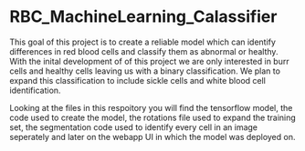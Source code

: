 # RBC_MachineLearning_Calassifier
This goal of this project is to create a reliable model which can identify differences in red blood cells
and classify them as abnormal or healthy. With the inital development of of this project we are only 
interested in burr cells and healthy cells leaving us with a binary classification. We plan to expand this 
classification to include sickle cells and white blood cell identification.

Looking at the files in this respoitory you will find the tensorflow model, the code used to create the model, 
the rotations file used to expand the training set, the segmentation code used to identify every cell in 
an image seperately and later on the webapp UI in which the model was deployed on.
